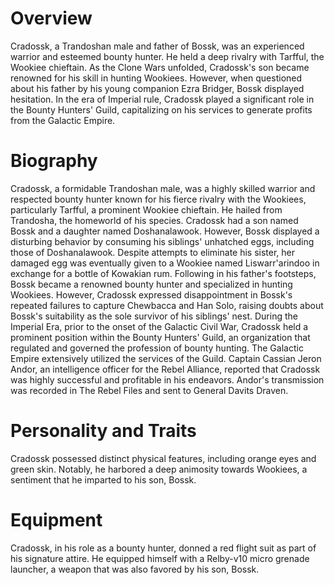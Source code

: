 # Overview

Cradossk, a Trandoshan male and father of Bossk, was an experienced warrior and esteemed bounty hunter.
He held a deep rivalry with Tarfful, the Wookiee chieftain.
As the Clone Wars unfolded, Cradossk's son became renowned for his skill in hunting Wookiees.
However, when questioned about his father by his young companion Ezra Bridger, Bossk displayed hesitation.
In the era of Imperial rule, Cradossk played a significant role in the Bounty Hunters' Guild, capitalizing on his services to generate profits from the Galactic Empire.

# Biography

Cradossk, a formidable Trandoshan male, was a highly skilled warrior and respected bounty hunter known for his fierce rivalry with the Wookiees, particularly Tarfful, a prominent Wookiee chieftain.
He hailed from Trandosha, the homeworld of his species.
Cradossk had a son named Bossk and a daughter named Doshanalawook.
However, Bossk displayed a disturbing behavior by consuming his siblings' unhatched eggs, including those of Doshanalawook.
Despite attempts to eliminate his sister, her damaged egg was eventually given to a Wookiee named Liswarr'arindoo in exchange for a bottle of Kowakian rum.
Following in his father's footsteps, Bossk became a renowned bounty hunter and specialized in hunting Wookiees.
However, Cradossk expressed disappointment in Bossk's repeated failures to capture Chewbacca and Han Solo, raising doubts about Bossk's suitability as the sole survivor of his siblings' nest.
During the Imperial Era, prior to the onset of the Galactic Civil War, Cradossk held a prominent position within the Bounty Hunters' Guild, an organization that regulated and governed the profession of bounty hunting.
The Galactic Empire extensively utilized the services of the Guild.
Captain Cassian Jeron Andor, an intelligence officer for the Rebel Alliance, reported that Cradossk was highly successful and profitable in his endeavors.
Andor's transmission was recorded in The Rebel Files and sent to General Davits Draven.

# Personality and Traits

Cradossk possessed distinct physical features, including orange eyes and green skin.
Notably, he harbored a deep animosity towards Wookiees, a sentiment that he imparted to his son, Bossk.

# Equipment

Cradossk, in his role as a bounty hunter, donned a red flight suit as part of his signature attire.
He equipped himself with a Relby-v10 micro grenade launcher, a weapon that was also favored by his son, Bossk.
